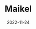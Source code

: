 ---
#kopieer dit templatebestand, plak het in content en vul op de juiste manier je eigen projectinformatie in.

date: 2022-11-24
title: "Maikel"                   #kies een projecttitel met een unieke naam en noem je kopie van dit bestand hetzelfde.
naam: "Maikel Reijneke"
opdrachtgever: "Jan"
summary: "een samenvatting van het project"
tags: ["jaar3", "DIT"]                  #kies uit één of meer van deze tags: "jaar1", "jaar2", "jaar3", "jaar4", "BM", "PM", "SDE", "DIT",
afbeeldingen: /Maikel_1.png       #voeg afbeeldingen toe aan de content folder met het formaat: "projecttitel_1", "projecttitel_2" enzovoort.
youtube: QWt8qbVEzLY                    #vul het gedeelte van de url in wat na "https://www.youtube.com/watch?v=" komt.
beschrijving: "een soort uitgebreide beschrijving van het project met daarin het volledige project proces en de resultaten"

draft: false
---